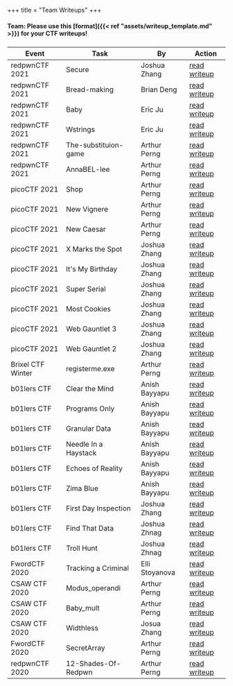 +++
title = "Team Writeups"
+++

#### Team: Please use this [format]({{< ref "assets/writeup_template.md" >}}) for your CTF writeups! 
### ###
| Event     | Task     | By     | Action    |
| --------  | -------- | ------ |-----------
| redpwnCTF 2021     | Secure | Joshua Zhang | [read writeup](https://github.com/Teddygat0r/redpwn2021/blob/main/README.md) |
| redpwnCTF 2021     | Bread-making | Brian Deng | [read writeup](https://github.com/dudnamedcyan/Redpwn2021_Writeup/blob/main/rev/bread-making.md) |
| redpwnCTF 2021     | Baby | Eric Ju | [read writeup](https://github.com/SocialistBork/CTF-WriteUps/tree/master/redpwn%20ctf%202021#baby) |
| redpwnCTF 2021     | Wstrings | Eric Ju | [read writeup](https://github.com/SocialistBork/CTF-WriteUps/tree/master/redpwn%20ctf%202021#wstrings) |
| redpwnCTF 2021     | The-substituion-game | Arthur Perng | [read writeup](https://github.com/Happygator/CTF/blob/master/redpwn-2021/the-substitution-game.md) |
| redpwnCTF 2021     | AnnaBEL-lee | Arthur Perng | [read writeup](https://github.com/Happygator/CTF/blob/master/redpwn-2021/annaBEL-lee.md) |
| picoCTF 2021     | Shop | Arthur Perng | [read writeup](https://github.com/Happygator/CTF/blob/master/picoCTF2021/Shop.md) |
| picoCTF 2021     | New Vignere | Arthur Perng | [read writeup](https://github.com/Happygator/CTF/blob/master/picoCTF2021/newVignere.md) |
| picoCTF 2021     | New Caesar | Arthur Perng | [read writeup](https://github.com/Happygator/CTF/blob/master/picoCTF2021/newCaesar.md)|
| picoCTF 2021     | X Marks the Spot  | Joshua Zhang | [read writeup](https://github.com/Teddygat0r/PicoCTF#x-marks-the-spot) |
| picoCTF 2021     | It's My Birthday | Joshua Zhang | [read writeup](https://github.com/Teddygat0r/PicoCTF#it-is-my-birthday) |
| picoCTF 2021     | Super Serial | Joshua Zhang | [read writeup](https://github.com/Teddygat0r/PicoCTF#super-serial) |
| picoCTF 2021     | Most Cookies | Joshua Zhang | [read writeup](https://github.com/Teddygat0r/PicoCTF#most-cookies) |
| picoCTF 2021     | Web Gauntlet 3 | Joshua Zhang | [read writeup](https://github.com/Teddygat0r/PicoCTF#web-gauntlet-23) |
| picoCTF 2021     | Web Gauntlet 2 | Joshua Zhang | [read writeup](https://github.com/Teddygat0r/PicoCTF#web-gauntlet-23) |
| Brixel CTF Winter    | registerme.exe | Arthur Perng | [read writeup](https://github.com/Happygator/CTF/blob/master/brixelCTF/registerme.md) |
| b01lers CTF    | Clear the Mind | Anish Bayyapu​ | [read writeup](https://github.com/notAHacker007/CTFwriteups/tree/master/b01lerBootcampCTF/ClearTheMind) |
| b01lers CTF    | Programs Only | Anish Bayyapu​ | [read writeup](https://github.com/notAHacker007/CTFwriteups/tree/master/b01lerBootcampCTF/ProgramsOnly) |
| b01lers CTF    | Granular Data | Anish Bayyapu​ | [read writeup](hhttps://github.com/notAHacker007/CTFwriteups/tree/master/b01lerBootcampCTF/NeedleInAHaystack) |
| b01lers CTF    | Needle In a Haystack | Anish Bayyapu​ | [read writeup](https://github.com/notAHacker007/CTFwriteups/tree/master/b01lerBootcampCTF/NeedleInAHaystack) |
| b01lers CTF    | Echoes of Reality | Anish Bayyapu​ | [read writeup](https://github.com/notAHacker007/CTFwriteups/tree/master/b01lerBootcampCTF/EchosOfReality) |
| b01lers CTF    | Zima Blue | Anish Bayyapu​ | [read writeup](https://github.com/notAHacker007/CTFwriteups/tree/master/b01lerBootcampCTF/ZimaBlue) |
| b01lers CTF    | First Day Inspection | Joshua Zhang | [read writeup](hhttps://github.com/Teddygat0r/b01lers/blob/main/README.md) |
| b01lers CTF    | Find That Data | Joshua Zhnag | [read writeup](https://github.com/Teddygat0r/b01lers/blob/main/README.md) |
| b01lers CTF    | Troll Hunt | Joshua Zhnag | [read writeup](https://github.com/Happygator/CTF/blob/master/b01lersCTF/TrollHunt.md) |
| FwordCTF 2020    | Tracking a Criminal | Elli Stoyanova | [read writeup](https://github.com/Happygator/CTF/blob/master/b01lersCTF/TrollHunt.md) |
| CSAW CTF 2020    | Modus_operandi | Arthur Perng | [read writeup](https://github.com/Happygator/CTF/blob/master/CSAW2020/ModusOperandi.md) |
| CSAW CTF 2020    | Baby_mult | Arthur Perng | [read writeup](https://github.com/Happygator/CTF/blob/master/CSAW2020/BabyMult.md) |
| CSAW CTF 2020    | Widthless | Josua Zhang | [read writeup](https://github.com/Teddygat0r/CSAW) |
| FwordCTF 2020    | SecretArray | Arthur Perng | [read writeup](https://github.com/Happygator/CTF/blob/master/FWordCTF/secretArray.md) |
| redpwnCTF 2020   | 12-Shades-Of-Redpwn | Arthur Perng | [read writeup](https://docs.google.com/document/d/14J40c3DhQZoPaE7_omOQMopJkZVu2qEDCTA1w35HFm0/edit?usp=sharing) |



